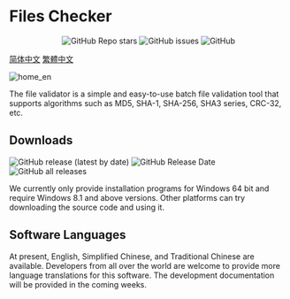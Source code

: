 # Files Checker

<p align="center">
    <a href="https://github.com/ZHJ00000/ZHJ-Files-Checker/stargazers" style="text-decoration:none" >
        <img alt="GitHub Repo stars" src="https://img.shields.io/github/stars/ZHJ00000/ZHJ-Files-Checker">
    </a>
    <a href="https://github.com/ZHJ00000/ZHJ-Files-Checker/issues" style="text-decoration:none">
        <img alt="GitHub issues" src="https://img.shields.io/github/issues/ZHJ00000/ZHJ-Files-Checker">
    </a>
    <a href="https://github.com/ZHJ00000/ZHJ-Files-Checker/blob/v3.x/LICENSE" style="text-decoration:none" >
        <img alt="GitHub" src="https://img.shields.io/github/license/ZHJ00000/ZHJ-Files-Checker">
    </a>
</p>

[简体中文](README_Chinese_Simplified.md)  [繁體中文](README_Chinese_Traditional.md)

![home_en](https://s3.bmp.ovh/imgs/2024/11/10/d503c93c85092e30.png)

The file validator is a simple and easy-to-use batch file validation tool that supports algorithms such as MD5, SHA-1, SHA-256, SHA3 series, CRC-32, etc.

## Downloads

<p align="left">
    <a href="https://github.com/ZHJ00000/ZHJ-Files-Checker/releases/latest" style="text-decoration:none">
       <img alt="GitHub release (latest by date)" src="https://img.shields.io/github/v/release/ZHJ00000/ZHJ-Files-Checker">
    </a>
    <a href="https://github.com/ZHJ00000/ZHJ-Files-Checker/releases/latest" style="text-decoration:none">
       <img alt="GitHub Release Date" src="https://img.shields.io/github/release-date/ZHJ00000/ZHJ-Files-Checker">
    </a>
    <a href="https://github.com/ZHJ00000/ZHJ-Files-Checker/releases" style="text-decoration:none">
       <img alt="GitHub all releases" src="https://img.shields.io/github/downloads/ZHJ00000/ZHJ-Files-Checker/total">
    </a>
</p>

We currently only provide installation programs for Windows 64 bit and require Windows 8.1 and above versions. Other platforms can try downloading the source code and using it.

## Software Languages

At present, English, Simplified Chinese, and Traditional Chinese are available. Developers from all over the world are welcome to provide more language translations for this software. The development documentation will be provided in the coming weeks.

